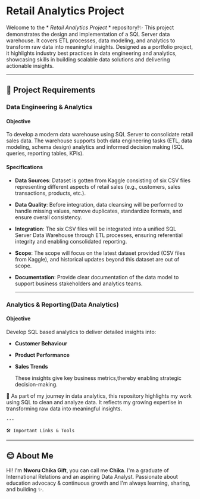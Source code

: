 # Retail Analytics Project

Welcome to the * *Retail Analytics Project* * repository!✨
This project demonstrates the design and implementation of a SQL Server data warehouse. It covers ETL processes, data modeling, and analytics to transform raw data into meaningful insights. Designed as a portfolio project, it highlights industry best practices in data engineering and analytics, showcasing skills in building scalable data solutions and delivering actionable insights.

---
## 🚀 Project Requirements

### Data Engineering & Analytics

#### Objective
To develop a modern data warehouse using SQL Server to consolidate retail sales data. The warehouse supports both data engineering tasks (ETL, data modeling, schema design) analytics and informed decision making (SQL queries, reporting tables, KPIs).

#### Specifications
- **Data Sources**: Dataset is gotten from Kaggle consisting of six CSV files representing different aspects of retail sales (e.g., customers, sales transactions, products, etc.).
- **Data Quality**: Before integration, data cleansing will be performed to handle missing values, remove duplicates, standardize formats, and ensure overall consistency.
- **Integration**: The six CSV files will be integrated into a unified SQL Server Data Warehouse through ETL processes, ensuring referential integrity and enabling consolidated reporting.
- **Scope**: The scope will focus on the latest dataset provided (CSV files from Kaggle), and historical updates beyond this dataset are out of scope.
- **Documentation**: Provide clear documentation of the data model to support business stakeholders and analytics teams.

  ----

 ### Analytics & Reporting(Data Analytics)

 #### Objective
 Develop SQL based analytics to deliver detailed insights into:
 - **Customer Behaviour**
 - **Product Performance**
 - **Sales Trends**

   These insights give key business metrics,thereby enabling strategic decision-making.

 🎯 As part of my journey in data analytics, this repository highlights my work using SQL to clean and analyze data.
    It reflects my growing expertise in transforming raw data into meaningful insights.

    ---

    🛠️ Important Links & Tools

    

   ---

   ## 😊 About Me

   HI! I'm **Nworu Chika Gift**, you can call me **Chika**. I'm a graduate of International Relations and an aspiring Data Analyst. Passionate about education advocacy & continuous growth and I'm always learning, sharing, and building ✨.
